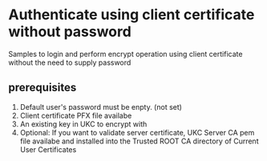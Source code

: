 # Authenticate using client certificate without password

Samples to login and perform encrypt operation using client certificate without the need to supply password

## prerequisites
1. Default user's password must be enpty. (not set)
2. Client certificate PFX file availabe
3. An existing key in UKC to encrypt with
3. Optional: If you want to validate server certificate, UKC Server CA pem file availabe and installed into the Trusted ROOT CA directory of Current User Certificates


